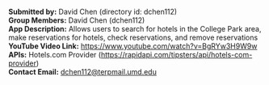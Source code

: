 **Submitted by:** David Chen (directory id: dchen112)<br/>
**Group Members:** David Chen (dchen112)<br/>
**App Description:** Allows users to search for hotels in the College Park area, make reservations for hotels, check reservations, and remove reservations
**YouTube Video Link:** 
https://www.youtube.com/watch?v=BgRYw3H9W9w <br/>
**APIs:** Hotels.com Provider (https://rapidapi.com/tipsters/api/hotels-com-provider)<br/>
**Contact Email:** dchen112@terpmail.umd.edu